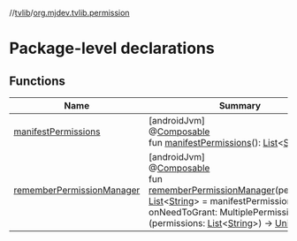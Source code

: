 //[tvlib](../../index.md)/[org.mjdev.tvlib.permission](index.md)

# Package-level declarations

## Functions

| Name | Summary |
|---|---|
| [manifestPermissions](manifest-permissions.md) | [androidJvm]<br>@[Composable](https://developer.android.com/reference/kotlin/androidx/compose/runtime/Composable.html)<br>fun [manifestPermissions](manifest-permissions.md)(): [List](https://kotlinlang.org/api/latest/jvm/stdlib/kotlin.collections/-list/index.html)&lt;[String](https://kotlinlang.org/api/latest/jvm/stdlib/kotlin/-string/index.html)&gt; |
| [rememberPermissionManager](remember-permission-manager.md) | [androidJvm]<br>@[Composable](https://developer.android.com/reference/kotlin/androidx/compose/runtime/Composable.html)<br>fun [rememberPermissionManager](remember-permission-manager.md)(permissions: [List](https://kotlinlang.org/api/latest/jvm/stdlib/kotlin.collections/-list/index.html)&lt;[String](https://kotlinlang.org/api/latest/jvm/stdlib/kotlin/-string/index.html)&gt; = manifestPermissions(), onNeedToGrant: MultiplePermissionsState.(permissions: [List](https://kotlinlang.org/api/latest/jvm/stdlib/kotlin.collections/-list/index.html)&lt;[String](https://kotlinlang.org/api/latest/jvm/stdlib/kotlin/-string/index.html)&gt;) -&gt; [Unit](https://kotlinlang.org/api/latest/jvm/stdlib/kotlin/-unit/index.html)? = null) |
